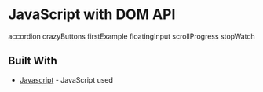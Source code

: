 # JavaScript with DOM API

accordion
crazyButtons
firstExample
floatingInput
scrollProgress
stopWatch

## Built With

* [Javascript](https://www.javascript.com/) - JavaScript used

